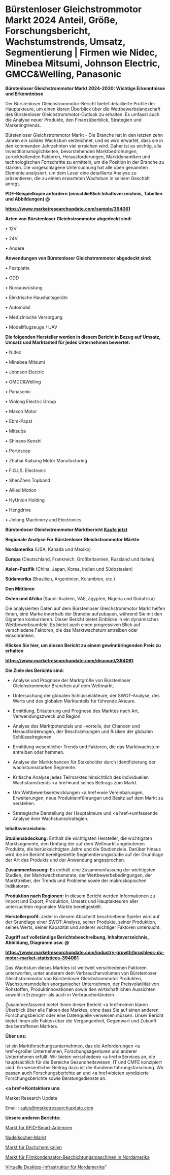 # Bürstenloser Gleichstrommotor Markt 2024 Anteil, Größe, Forschungsbericht, Wachstumstrends, Umsatz, Segmentierung | Firmen wie Nidec, Minebea Mitsumi, Johnson Electric, GMCC&Welling, Panasonic

<strong>Bürstenloser Gleichstrommotor Markt 2024-2030: Wichtige Erkenntnisse und Erkenntnisse</strong>

Der Bürstenloser Gleichstrommotor-Bericht bietet detaillierte Profile der Hauptakteure, um einen klaren Überblick über die Wettbewerbslandschaft des Bürstenloser Gleichstrommotor-Outlook zu erhalten. Es umfasst auch die Analyse neuer Produkte, den Finanzüberblick, Strategien und Marketingtrends.

Bürstenloser Gleichstrommotor Markt - Die Branche hat in den letzten zehn Jahren ein solides Wachstum verzeichnet, und es wird erwartet, dass sie in den kommenden Jahrzehnten viel erreichen wird. Daher ist es wichtig, alle Investitionsmöglichkeiten, bevorstehenden Marktbedrohungen, zurückhaltenden Faktoren, Herausforderungen, Marktdynamiken und technologischen Fortschritte zu ermitteln, um die Position in der Branche zu stärken. Die vorgeschlagene Untersuchung hat alle oben genannten Elemente analysiert, um dem Leser eine detaillierte Analyse zu präsentieren, die zu einem erwarteten Wachstum in seinem Geschäft anregt.



<strong><b>PDF-Beispielkopie anfordern (einschließlich Inhaltsverzeichnis, Tabellen und Abbildungen) @ </b></strong>

<strong><a href=https://www.marketresearchupdate.com/sample/394061>

<strong>https://www.marketresearchupdate.com/sample/394061</u></a></strong></strong>



<strong>Arten von Bürstenloser Gleichstrommotor abgedeckt sind:</strong>

• 12V

• 24V

• Andere



<strong>Anwendungen von Bürstenloser Gleichstrommotor abgedeckt sind:</strong>

• Festplatte

• ODD

• Büroausrüstung

• Elektrische Haushaltsgeräte

• Automobil

• Medizinische Versorgung

• Modellflugzeuge / UAV



<strong>Die folgenden Hersteller werden in diesem Bericht in Bezug auf Umsatz, Umsatz und Marktanteil für jedes Unternehmen bewertet:</strong>

• Nidec

• Minebea Mitsumi

• Johnson Electric

• GMCC&Welling

• Panasonic

• Wolong Electric Group

• Maxon Motor

• Ebm-Papst

• Mitsuba

• Shinano Kenshi

• Portescap

• Zhuhai Kaibang Motor Manufacturing

• F.G.LS. Electronic

• ShenZhen Topband

• Allied Motion

• HyUnion Holding

• Hengdrive

• Jinlong Machinery and Electronics



<strong>Bürstenloser Gleichstrommotor Marktbericht <a href=https://www.marketresearchupdate.com/buynow/394061>Kaufe jetzt</a></strong>



<strong>Regionale Analyse Für Bürstenloser Gleichstrommotor Märkte</strong>



<strong>Nordamerika</strong> (USA, Kanada und Mexiko)



<strong>Europa</strong> (Deutschland, Frankreich, Großbritannien, Russland und Italien)



<strong>Asien-Pazifik</strong> (China, Japan, Korea, Indien und Südostasien)



<strong>Südamerika</strong> (Brasilien, Argentinien, Kolumbien, etc.)



<strong>Den Mittleren</strong> 

<strong>Osten und Afrika</strong> (Saudi-Arabien, VAE, ägypten, Nigeria und Südafrika)

Die analysierten Daten auf dem Bürstenloser Gleichstrommotor Markt helfen Ihnen, eine Marke innerhalb der Branche aufzubauen, während Sie mit den Giganten konkurrieren. Dieser Bericht bietet Einblicke in ein dynamisches Wettbewerbsumfeld. Es bietet auch einen progressiven Blick auf verschiedene Faktoren, die das Marktwachstum antreiben oder einschränken.



<strong>Klicken Sie hier, um diesen Bericht zu einem gewinnbringenden Preis zu erhalten
</strong>

<strong><a href=https://www.marketresearchupdate.com/discount/394061>https://www.marketresearchupdate.com/discount/394061</b></u></strong></a>



<strong>Die Ziele des Berichts sind:</strong>

- Analyse und Prognose der Marktgröße von Bürstenloser Gleichstrommotor Branchen auf dem Weltmarkt.

- Untersuchung der globalen Schlüsselakteure, der SWOT-Analyse, des Werts und des globalen Marktanteils für führende Akteure.

- Ermittlung, Erläuterung und Prognose des Marktes nach Art, Verwendungszweck und Region.

- Analyse des Marktpotenzials und -vorteils, der Chancen und Herausforderungen, der Beschränkungen und Risiken der globalen Schlüsselregionen.

- Ermittlung wesentlicher Trends und Faktoren, die das Marktwachstum antreiben oder hemmen.

- Analyse der Marktchancen für Stakeholder durch Identifizierung der wachstumsstarken Segmente.

- Kritische Analyse jedes Teilmarktes hinsichtlich des individuellen Wachstumstrends <a href=>und</a> seines Beitrags zum Markt.

- Um Wettbewerbsentwicklungen <a href=>wie</a> Vereinbarungen, Erweiterungen, neue Produkteinführungen und Besitz auf dem Markt zu verstehen.

- Strategische Darstellung der Hauptakteure und <a href=>umfas</a>sende Analyse ihrer Wachstumsstrategien.



<strong>Inhaltsverzeichnis:</strong>



<strong>Studienabdeckung:</strong> Enthält die wichtigsten Hersteller, die wichtigsten Marktsegmente, den Umfang der auf dem Weltmarkt angebotenen Produkte, die berücksichtigten Jahre und die Studienziele. Darüber hinaus wird die im Bericht bereitgestellte Segmentierungsstudie auf der Grundlage der Art des Produkts und der Anwendung angesprochen.



<strong>Zusammenfassung:</strong> Es enthält eine Zusammenfassung der wichtigsten Studien, der Marktwachstumsrate, der Wettbewerbsbedingungen, der Markttreiber, der Trends und Probleme sowie der makroskopischen Indikatoren.



<strong>Produktion nach Regionen:</strong> In diesem Bericht werden Informationen zu Import und Export, Produktion, Umsatz und Hauptakteuren aller untersuchten regionalen Märkte bereitgestellt.



<strong>Herstellerprofil:</strong> Jeder in diesem Abschnitt beschriebene Spieler wird auf der Grundlage einer SWOT-Analyse, seiner Produkte, seiner Produktion, seines Werts, seiner Kapazität und anderer wichtiger Faktoren untersucht.



<strong><b>Zugriff auf vollständige Berichtsbeschreibung, Inhaltsverzeichnis, Abbildung, Diagramm usw. @ </b></strong>

<strong><a href=https://www.marketresearchupdate.com/industry-growth/brushless-dc-motor-market-statistices-394061>https://www.marketresearchupdate.com/industry-growth/brushless-dc-motor-market-statistices-394061</a></strong>

Das Wachstum dieses Marktes ist weltweit verschiedenen Faktoren unterworfen, unter anderem dem Verbrauchervolumen von Bürstenloser Gleichstrommotor von Bürstenloser Gleichstrommotor Produkten, Wachstumsmodellen anorganischer Unternehmen, der Preisvolatilität von Rohstoffen, Produktinnovationen sowie den wirtschaftlichen Aussichten sowohl in Erzeuger- als auch in Verbraucherländern.

Zusammenfassend bietet Ihnen dieser Bericht <a href=>einen</a> klaren Überblick über alle Fakten des Marktes, ohne dass Sie auf einen anderen Forschungsbericht oder eine Datenquelle verweisen müssen. Unser Bericht bietet Ihnen alle Fakten über die Vergangenheit, Gegenwart und Zukunft des betroffenen Marktes.



<strong>Über uns:</strong>

 ist ein Marktforschungsunternehmen, das die Anforderungen <a href=>großer</a> Unternehmen, Forschungsagenturen und anderer Unternehmen erfüllt. Wir bieten verschiedene <a href=>Services</a> an, die hauptsächlich für die Bereiche Gesundheitswesen, IT und CMFE konzipiert sind. Ein wesentlicher Beitrag dazu ist die Kundenerfahrungsforschung. Wir passen auch Forschungsberichte an und <a href=>bieten</a> syndizierte Forschungsberichte sowie Beratungsdienste an.



<strong><a href=>Kontaktiere uns:</a></strong>

Market Research Update

Email : sales@marketresearchupdate.com



<strong>Unsere anderen Berichte:</strong>

<a href=https://www.linkedin.com/pulse/rfid-smart-antenna-market-2023-future-scope-demands>Markt für RFID-Smart-Antennen</a>

<a href=https://www.linkedin.com/pulse/noodle-cooker-market-sizing-up-anticipating>Nudelkocher-Markt</a>

<a href=https://www.linkedin.com/pulse/roofing-chemicals-market-size-emerging-trends>Markt für Dachchemikalien</a>

<a href=https://www.linkedin.com/pulse/north-america-film-capacitor-coating-machine-market-2023>Markt für Filmkondensator-Beschichtungsmaschinen in Nordamerika</a>

<a href=https://www.linkedin.com/pulse/north-america-virtual-desktop-infrastructure>Virtuelle Desktop-Infrastruktur für Nordamerika</a>"
